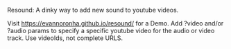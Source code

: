 Resound: A dinky way to add new sound to youtube videos.

Visit https://evannoronha.github.io/resound/ for a Demo. Add ?video and/or ?audio params to specify a specific youtube video for the audio or video track. Use videoIds, not complete URLS.

